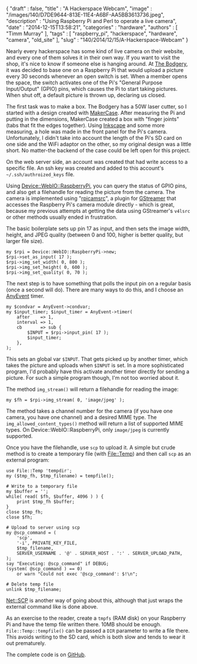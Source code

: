 {
   "draft" : false,
   "title" : "A Hackerspace Webcam",
   "image" : "/images/140/D7DE9644-813E-11E4-A6BF-AA5BB3613736.jpeg",
   "description" : "Using Raspberry Pi and Perl to operate a live camera",
   "date" : "2014-12-15T13:58:21",
   "categories" : "hardware",
   "authors" : [
      "Timm Murray"
   ],
   "tags" : [
      "raspberry_pi",
      "hackerspace",
      "hardware",
      "camera",
      "old_site"
   ],
   "slug" : "140/2014/12/15/A-Hackerspace-Webcam"
}


Nearly every hackerspace has some kind of live camera on their website, and every one of them solves it in their own way. If you want to visit the shop, it's nice to know if someone else is hanging around. At [The Bodgery](http://thebodgery.org), it was decided to base one on a Raspberry Pi that would upload a picture every 30 seconds whenever an open switch is set. When a member opens the space, the switch activates one of the Pi's "General Purpose Input/Output" (GPIO) pins, which causes the Pi to start taking pictures. When shut off, a default picture is thrown up, declaring us closed.

The first task was to make a box. The Bodgery has a 50W laser cutter, so I started with a design created with [MakerCase](http://www.makercase.com/). After measuring the Pi and putting in the dimensions, MakerCase created a box with "finger joints" (tabs that fit the edges together). Using [Inkscape](https://inkscape.org/en/) and some more measuring, a hole was made in the front panel for the Pi's camera. Unfortunately, I didn't take into account the length of the Pi's SD card on one side and the WiFi adaptor on the other, so my original design was a little short. No matter-the backend of the case could be left open for this project.

On the web server side, an account was created that had write access to a specific file. An ssh key was created and added to this account's `~/.ssh/authroized_keys` file.

Using [Device::WebIO::RaspberryPi](https://metacpan.org/pod/Device::WebIO::RaspberryPi), you can query the status of GPIO pins, and also get a filehandle for reading the picture from the camera. The camera is implemented using "[rpicamsrc](https://github.com/thaytan/gst-rpicamsrc)", a plugin for [GStreamer](http://gstreamer.freedesktop.org/) that accesses the Raspberry Pi's camera module directly - which is great, because my previous attempts at getting the data using GStreamer's `v4lsrc` or other methods usually ended in frustration.

The basic boilerplate sets up pin 17 as input, and then sets the image width, height, and JPEG quality (between 0 and 100, higher is better quality, but larger file size).

``` prettyprint
my $rpi = Device::WebIO::RaspberryPi->new;
$rpi->set_as_input( 17 );
$rpi->img_set_width( 0, 800 );
$rpi->img_set_height( 0, 600 );
$rpi->img_set_quality( 0, 70 );
```

The next step is to have something that polls the input pin on a regular basis (once a second will do). There are many ways to do this, and I choose an [AnyEvent](https://metacpan.org/pod/AnyEvent) timer.

``` prettyprint
my $condvar = AnyEvent->condvar;
my $input_timer; $input_timer = AnyEvent->timer(
    after    => 1,
    interval => 1,
    cb       => sub {
        $INPUT = $rpi->input_pin( 17 );
        $input_timer;
    },
);
```

This sets an global var `$INPUT`. That gets picked up by another timer, which takes the picture and uploads when `$INPUT` is set. In a more sophisticated program, I'd probably have this activate another timer directly for sending a picture. For such a simple program though, I'm not too worried about it.

The method `img_stream()` will return a filehandle for reading the image:

``` prettyprint
my $fh = $rpi->img_stream( 0, 'image/jpeg' );
```

The method takes a channel number for the camera (if you have one camera, you have one channel) and a desired MIME type. The `img_allowed_content_types()` method will return a list of supported MIME types. On Device::WebIO::RaspberryPi, only `image/jpeg` is currently supported.

Once you have the filehandle, use `scp` to upload it. A simple but crude method is to create a temporary file (with [File::Temp](https://metacpan.org/pod/File::Temp)) and then call `scp` as an external program:

``` prettyprint
use File::Temp 'tempdir';
my ($tmp_fh, $tmp_filename) = tempfile();

# Write to a temporary file
my $buffer = '';
while( read( $fh, $buffer, 4096 ) ) {
    print $tmp_fh $buffer;
}
close $tmp_fh;
close $fh;

# Upload to server using scp
my @scp_command = (
    'scp',
    '-i', PRIVATE_KEY_FILE,
    $tmp_filename,
    SERVER_USERNAME . '@' . SERVER_HOST . ':' . SERVER_UPLOAD_PATH,
);
say "Executing: @scp_command" if DEBUG;
(system( @scp_command ) == 0)
    or warn "Could not exec '@scp_command': $!\n";

# Delete temp file
unlink $tmp_filename;
```

[Net::SCP](https://metacpan.org/pod/Net::SCP) is another way of going about this, although that just wraps the external command like is done above.

As an exercise to the reader, create a `tmpfs` (RAM disk) on your Raspberry Pi and have the temp file written there. 10MB should be enough. `File::Temp::tempfile()` can be passed a `DIR` parameter to write a file there. This avoids writing to the SD card, which is both slow and tends to wear it out prematurely.

The complete code is on [GitHub](https://github.com/frezik/bodgery_cam).
